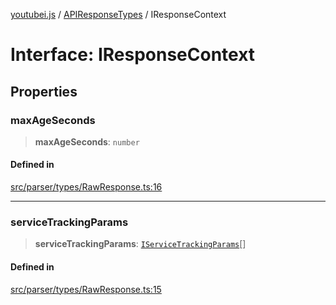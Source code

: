 [youtubei.js](../../../README.md) / [APIResponseTypes](../README.md) / IResponseContext

# Interface: IResponseContext

## Properties

### maxAgeSeconds

> **maxAgeSeconds**: `number`

#### Defined in

[src/parser/types/RawResponse.ts:16](https://github.com/LuanRT/YouTube.js/blob/fc5571629eca037af7de03f4b903da6add1f300b/src/parser/types/RawResponse.ts#L16)

***

### serviceTrackingParams

> **serviceTrackingParams**: [`IServiceTrackingParams`](IServiceTrackingParams.md)[]

#### Defined in

[src/parser/types/RawResponse.ts:15](https://github.com/LuanRT/YouTube.js/blob/fc5571629eca037af7de03f4b903da6add1f300b/src/parser/types/RawResponse.ts#L15)
